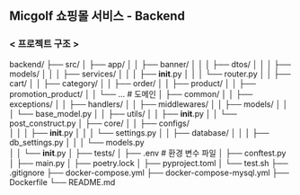 ## Micgolf 쇼핑몰 서비스 - Backend
### < 프로젝트 구조 >

backend/
├── src/
│   ├── app/
│   │   ├── banner/
│   │   │   ├── dtos/
│   │   │   ├── models/
│   │   │   ├── services/
│   │   │   ├── __init__.py 
│   │   │   └── router.py
│   │   ├── cart/
│   │   ├── category/
│   │   ├── order/
│   │   ├── product/
│   │   ├── promotion_product/
│   │   └── ...     # 도메인
│   ├── common/
│   │   ├── exceptions/
│   │   ├── handlers/
│   │   ├── middlewares/
│   │   ├── models/
│   │   │   └── base_model.py
│   │   ├── utils/
│   │   ├── __init__.py
│   │   └── post_construct.py
│   ├── core/
│   │   ├── configs/         
│   │   │   ├── __init__.py
│   │   │   └── settings.py
│   │   ├── database/
│   │   │   ├── db_settings.py 
│   │   │   └── models.py      
│   │   └── __init__.py
│   ├── tests/
│   ├── .env                # 환경 변수 파일
│   ├── conftest.py
│   ├── main.py
│   ├── poetry.lock
│   ├── pyproject.toml
│   └── test.sh
├── .gitignore
├── docker-compose.yml
├── docker-compose-mysql.yml
├── Dockerfile
└── README.md
